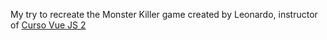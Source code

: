 
My try to recreate the Monster Killer game created by Leonardo, instructor of [Curso Vue JS 2](https://www.udemy.com/vue-js-completo)
